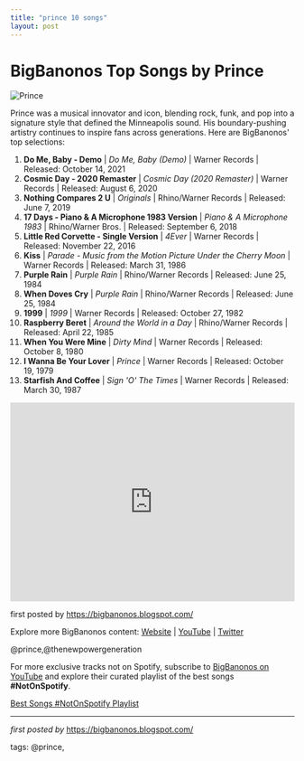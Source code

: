 ```yaml
---
title: "prince 10 songs"
layout: post
---
```

<h1>BigBanonos Top Songs by Prince</h1>
<img alt="Prince" src="https://www.rollingstone.com/wp-content/uploads/2020/04/die4u.jpg?w=800" /> <p>Prince was a musical innovator and icon, blending rock, funk, and pop into a signature style that defined the Minneapolis sound. His boundary-pushing artistry continues to inspire fans across generations. Here are BigBanonos' top selections:</p> <ol> <li><strong>Do Me, Baby - Demo</strong> | <em>Do Me, Baby (Demo)</em> | Warner Records | Released: October 14, 2021</li> <li><strong>Cosmic Day - 2020 Remaster</strong> | <em>Cosmic Day (2020 Remaster)</em> | Warner Records | Released: August 6, 2020</li> <li><strong>Nothing Compares 2 U</strong> | <em>Originals</em> | Rhino/Warner Records | Released: June 7, 2019</li> <li><strong>17 Days - Piano & A Microphone 1983 Version</strong> | <em>Piano & A Microphone 1983</em> | Rhino/Warner Bros. | Released: September 6, 2018</li> <li><strong>Little Red Corvette - Single Version</strong> | <em>4Ever</em> | Warner Records | Released: November 22, 2016</li> <li><strong>Kiss</strong> | <em>Parade - Music from the Motion Picture Under the Cherry Moon</em> | Warner Records | Released: March 31, 1986</li> <li><strong>Purple Rain</strong> | <em>Purple Rain</em> | Rhino/Warner Records | Released: June 25, 1984</li> <li><strong>When Doves Cry</strong> | <em>Purple Rain</em> | Rhino/Warner Records | Released: June 25, 1984</li> <li><strong>1999</strong> | <em>1999</em> | Warner Records | Released: October 27, 1982</li> <li><strong>Raspberry Beret</strong> | <em>Around the World in a Day</em> | Rhino/Warner Records | Released: April 22, 1985</li> <li><strong>When You Were Mine</strong> | <em>Dirty Mind</em> | Warner Records | Released: October 8, 1980</li> <li><strong>I Wanna Be Your Lover</strong> | <em>Prince</em> | Warner Records | Released: October 19, 1979</li> <li><strong>Starfish And Coffee</strong> | <em>Sign 'O' The Times</em> | Warner Records | Released: March 30, 1987</li>
</ol> <div> <iframe allow="autoplay; clipboard-write; encrypted-media; fullscreen; picture-in-picture" frameborder="0" height="352" loading="lazy" src="https://open.spotify.com/embed/playlist/40Wb1WDMI1fNQEQGe8vxLW?utm_source=generator" width="100%"></iframe>
</div> <p>first posted by <a href="https://bigbanonos.blogspot.com/">https://bigbanonos.blogspot.com/</a></p> <div> <p>Explore more BigBanonos content: <a href="https://bigbanonos.blogspot.com/">Website</a> | <a href="https://www.youtube.com/@BigBanonos">YouTube</a> | <a href="https://x.com/bigbanonos">Twitter</a></p>
</div> <!--Tags-->
<p>@prince,@thenewpowergeneration</p>


<!--Subscribe and Playlist Links-->
<div>
    <p>For more exclusive tracks not on Spotify, subscribe to <a href="https://www.youtube.com/@BigBanonos" target="_blank">BigBanonos on YouTube</a> and explore their curated playlist of the best songs <strong>#NotOnSpotify</strong>.</p>
    <p><a href="https://www.youtube.com/playlist?list=PLtuNtuTatqI0kFahUCbtbfenC_ET5O_tr" target="_blank">Best Songs #NotOnSpotify Playlist<br /></a></p></div>

<hr />

<p><em>first posted by</em> <a href="https://bigbanonos.blogspot.com/" rel="noopener" target="_new">https://bigbanonos.blogspot.com/</a></p>

<p>tags: @prince,</p>
